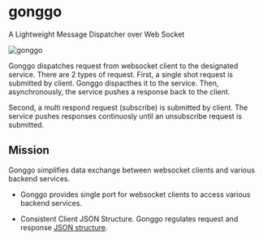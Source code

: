 # gonggo
A Lightweight Message Dispatcher over Web Socket

![gonggo](https://github.com/user-attachments/assets/7f0c4448-fc64-4658-99cd-fc7f8ba5bf1c)

Gonggo dispatches request from websocket client to the designated service. There are 2 types of request. First, a single shot request is submitted by client. Gonggo dispacthes it to the service. Then, asynchronously, the service pushes a response back to the client.

Second, a multi respond request (subscribe) is submitted by client. The service pushes responses continuosly until an unsubscribe request is submitted.


## Mission

Gonggo simplifies data exchange between websocket clients and various backend services. 

- Gonggo provides single port for websocket clients to access various backend services.

- Consistent Client JSON Structure.
    Gonggo regulates request and response [JSON structure](https://html-preview.github.io/?url=https://github.com/gonggo-org/gonggo/blob/main/asyncapi/gonggospec/index.html).